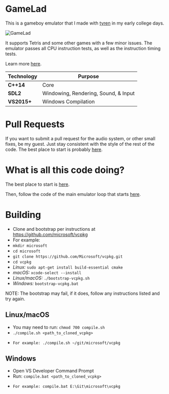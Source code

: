 # GameLad

This is a gameboy emulator that I made with [tyren](https://github.com/TyrenDe) in my early college days.

![GameLad](https://i.imgur.com/QDiatSD.jpg)

It supports Tetris and some other games with a few minor issues. The emulator passes all CPU instruction tests, as well as the instruction timing tests.

Learn more [here](https://github.com/Dooskington/GameLad/wiki).

Technology     | Purpose
---------------|----------
**C++14**      | Core
**SDL2**       | Windowing, Rendering, Sound, & Input
**VS2015+**    | Windows Compilation

# Pull Requests
If you want to submit a pull request for the audio system, or other small fixes, be my guest. Just stay consistent with the style of the rest of the code. The best place to start is probably [here](https://github.com/Dooskington/GameLad/blob/master/gb-emu-lib/APU.cpp).

# What is all this code doing?
The best place to start is [here](https://github.com/Dooskington/GameLad/wiki).

Then, follow the code of the main emulator loop that starts [here](https://github.com/Dooskington/GameLad/blob/master/gb-emu/Main.cpp#L220).

# Building
* Clone and bootstrap per instructions at https://github.com/microsoft/vcpkg
* For example:
* `mkdir microsoft`
* `cd microsoft`
* `git clone https://github.com/Microsoft/vcpkg.git`
* `cd vcpkg`
* *Linux:* `sudo apt-get install build-essential cmake`
* *macOS:* `xcode-select --install`
* *Linux/macOS:* `./bootstrap-vcpkg.sh`
* *Windows:* `bootstrap-vcpkg.bat`

NOTE: The bootstrap may fail, if it does, follow any instructions listed and try again.

## Linux/macOS
* You may need to run: `chmod 700 compile.sh`
* `./compile.sh <path_to_cloned_vcpkg>`
*     For example: ./compile.sh ~/git/microsoft/vcpkg

## Windows
* Open VS Developer Command Prompt
* Run: `compile.bat <path_to_cloned_vcpkg>`
*     For example: compile.bat E:\Git\microsoft\vcpkg
